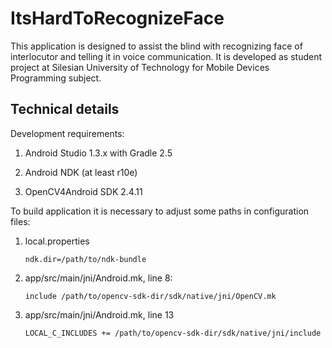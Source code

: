# ItsHardToRecognizeFace
This application is designed to assist the blind with recognizing face of interlocutor and telling it in voice communication. It is developed as student project at Silesian University of Technology for Mobile Devices Programming subject.

## Technical details
Development requirements:

1.  Android Studio 1.3.x with Gradle 2.5

2.  Android NDK (at least r10e)

3.  OpenCV4Android SDK 2.4.11


To build application it is necessary to adjust some paths in configuration files:

1.  local.properties

        ndk.dir=/path/to/ndk-bundle

2.  app/src/main/jni/Android.mk, line 8:

        include /path/to/opencv-sdk-dir/sdk/native/jni/OpenCV.mk

3.  app/src/main/jni/Android.mk, line 13

        LOCAL_C_INCLUDES += /path/to/opencv-sdk-dir/sdk/native/jni/include

